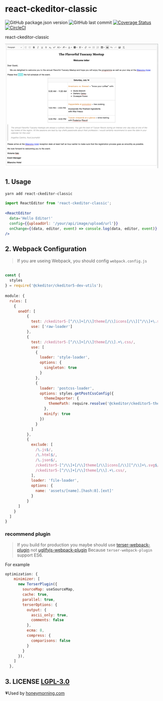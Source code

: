 # react-ckeditor-classic

![GitHub package.json version](https://img.shields.io/github/package-json/v/zekexu/react-ckeditor-classic.svg)
![GitHub last commit](https://img.shields.io/github/last-commit/zekexu/react-ckeditor-classic.svg)
[![Coverage Status](https://coveralls.io/repos/github/ZekeXu/react-ckeditor-classic/badge.svg?branch=master)](https://coveralls.io/github/ZekeXu/react-ckeditor-classic?branch=master)
[![CircleCI](https://circleci.com/gh/ZekeXu/react-ckeditor-classic/tree/master.svg?style=svg)](https://circleci.com/gh/ZekeXu/react-ckeditor-classic/tree/master)

react-ckeditor-classic

![react-ckeditor-classic](./example.png)

## 1. Usage

```bash
yarn add react-ckeditor-classic
```

```jsx
import ReactEditor from 'react-ckeditor-classic';

<ReactEditor
  data='Hello Editor!'
  config={{uploadUrl: '/your/api/image/upload/url'}}
  onChange={(data, editor, event) => console.log(data, editor, event)}
/>
```

## 2. Webpack Configuration

> If you are useing Webpack, you should config ```webpack.config.js```

```js

const {
  styles
} = require('@ckeditor/ckeditor5-dev-utils');

module: {
  rules: [
    {
      oneOf: [
          {
            test: /ckeditor5-[^/\\]+[/\\]theme[/\\]icons[/\\][^/\\]+\.svg$/,
            use: ['raw-loader']
          },
          {
            test: /ckeditor5-[^/\\]+[/\\]theme[/\\].+\.css/,
            use: [
              {
                loader: 'style-loader',
                options: {
                  singleton: true
                }
              },
              {
                loader: 'postcss-loader',
                options: styles.getPostCssConfig({
                  themeImporter: {
                    themePath: require.resolve('@ckeditor/ckeditor5-theme-lark')
                  },
                  minify: true
                })
              }
            ]
          },
          {
            exclude: [
              /\.js$/,
              /\.html$/,
              /\.json$/,
              /ckeditor5-[^/\\]+[/\\]theme[/\\]icons[/\\][^/\\]+\.svg$/,
              /ckeditor5-[^/\\]+[/\\]theme[/\\].+\.css/,
            ],
            loader: 'file-loader',
            options: {
              name: 'assets/[name].[hash:8].[ext]'
            }
          }
      ]
    }
  ]
}

```

### recommend plugin

> If you build for production you maybe should use [terser-webpack-plugin](https://github.com/webpack-contrib/terser-webpack-plugin) not [uglifyjs-webpack-plugin](https://github.com/webpack-contrib/uglifyjs-webpack-plugin)
Because ```terser-webpack-plugin``` support ES6.

For example

```js
optimization: {
    minimizer: [
      new TerserPlugin({
        sourceMap: useSourceMap,
        cache: true,
        parallel: true,
        terserOptions: {
          output: {
            ascii_only: true,
            comments: false
          },
          ecma: 8,
          compress: {
            comparisons: false
          }
        }
      }),
    ]
  },
```

## 3. LICENSE [LGPL-3.0](./LICENSE)

💗Used by [honeymorning.com](https://www.honeymorning.com)
